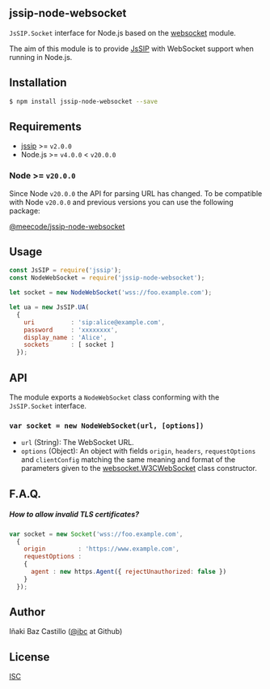 ## jssip-node-websocket

`JsSIP.Socket` interface for Node.js based on the [websocket](https://www.npmjs.com/package/websocket) module.

The aim of this module is to provide [JsSIP](http://jssip.net) with WebSocket support when running in Node.js.


## Installation

```bash
$ npm install jssip-node-websocket --save
```


## Requirements

* [jssip](http://jssip.net) >= `v2.0.0`
* Node.js >= `v4.0.0` < `v20.0.0`

### Node >= `v20.0.0`

Since Node `v20.0.0` the API for parsing URL has changed. To be compatible with Node `v20.0.0` and previous versions you can use the following package:

[@meecode/jssip-node-websocket](https://www.npmjs.com/package/@meecode/jssip-node-websocket)

## Usage

```javascript
const JsSIP = require('jssip');
const NodeWebSocket = require('jssip-node-websocket');

let socket = new NodeWebSocket('wss://foo.example.com');

let ua = new JsSIP.UA(
  {
    uri          : 'sip:alice@example.com',
    password     : 'xxxxxxxx',
    display_name : 'Alice',
    sockets      : [ socket ]
  });
```


## API

The module exports a `NodeWebSocket` class conforming with the `JsSIP.Socket` interface.


### `var socket = new NodeWebSocket(url, [options])`

* `url` (String): The WebSocket URL.
* `options` (Object): An object with fields `origin`, `headers`, `requestOptions` and `clientConfig` matching the same meaning and format of the parameters given to the [websocket.W3CWebSocket](https://github.com/theturtle32/WebSocket-Node/blob/v1.0.23/docs/W3CWebSocket.md) class constructor.


## F.A.Q.

##### How to allow invalid TLS certificates?

```javascript
var socket = new Socket('wss://foo.example.com',
  {
    origin         : 'https://www.example.com',
    requestOptions :
    {
      agent : new https.Agent({ rejectUnauthorized: false })
    }
  });
```


## Author

Iñaki Baz Castillo ([@ibc](https://github.com/ibc/) at Github)


## License

[ISC](./LICENSE)
